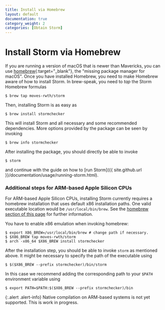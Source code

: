 ```yaml
---
title: Install via Homebrew
layout: default
documentation: true
category_weight: 2
categories: [Obtain Storm]
---
```


# Install Storm via Homebrew

If you are running a version of macOS that is newer than Mavericks, you can use [homebrew](https://brew.sh/){:target="_blank"}, the "missing package manager for macOS". Once you have installed Homebrew, you need to make Homebrew aware of how to install Storm. In brew-speak, you need to *tap* the Storm Homebrew formulas

```console
$ brew tap moves-rwth/storm
```

Then, installing Storm is as easy as

```console
$ brew install stormchecker
```

This will install Storm and all necessary and some recommended dependencies. More options provided by the package can be seen by invoking

```console
$ brew info stormchecker
```

After installing the package, you should directly be able to invoke

```console
$ storm
```

and continue with the guide on how to [run Storm]({{ site.github.url }}/documentation/usage/running-storm.html).

### Additional steps for ARM-based Apple Silicon CPUs
For ARM-based Apple Silicon CPUs, installing Storm currently requires a homebrew installation that uses default x86 installation paths. One valid executable location would be ```/usr/local/bin/brew```. 
See the [homebrew section of this page](apple-silicon.html#homebrew) for further information.

You have to enable x86 emulation when invoking homebrew:
```console
$ export X86_BREW=/usr/local/bin/brew # change path if necessary.
$ $X86_BREW tap moves-rwth/storm
$ arch -x86_64 $X86_BREW install stormchecker
```
After the installation step, you should be able to invoke `storm` as mentioned above. It might be necessary to specify the path of the executable using
```console
$ $($X86_BREW --prefix stormchecker)/bin/storm
```
In this case we recommend adding the corresponding path to your `$PATH` environment variable using
```console
$ export PATH=$PATH:$($X86_BREW --prefix stormchecker)/bin
```

{:.alert .alert-info}
Native compilation on ARM-based systems is not yet supported. This is work in progress.